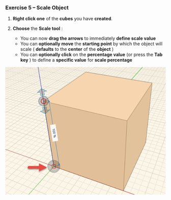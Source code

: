 ### Exercise 5 – Scale Object

1. **Right click one** of the **cubes** you have **created**.

2. **Choose** the **Scale tool** :
	- You can now **drag the arrows** to immediately **define scale value**
	- You can **optionally move** the **starting point** by which the object will scale ( **defaults** to the **center** of the **object** )
	- You can **optionally click** on the **percentage value** (or press the **Tab key** ) to define a **specific value** for **scale percentage**

![](./images/66a6e415-9a8f-4422-894d-ba8d4959f9bf.png)


